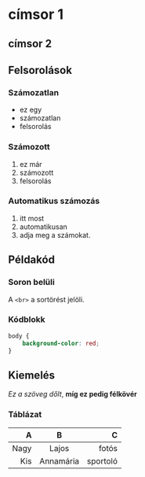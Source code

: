 # címsor 1
## címsor 2


## Felsorolások

### Számozatlan

- ez egy
- számozatlan
- felsorolás

### Számozott

1. ez már
2. számozott
3. felsorolás

### Automatikus számozás

1. itt most
1. automatikusan
1. adja meg a számokat.

## Példakód

### Soron belüli

A `<br>` a sortörést jelöli.

### Kódblokk

```css
body {
	background-color: red;
}
```

## Kiemelés

_Ez a szöveg dőlt_, __míg ez pedig félkövér__


### Táblázat

| A   | B       | C        |
|----:|:-------:|---------:|
|Nagy |Lajos    |fotós     |
|Kis  |Annamária|sportoló  |